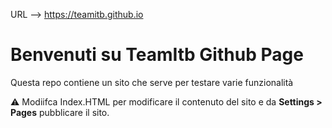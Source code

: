 URL --> https://teamitb.github.io

# Benvenuti su TeamItb Github Page

Questa repo contiene un sito che serve per testare varie funzionalità

⚠️ Modiifca Index.HTML per modificare il contenuto del sito e da **Settings > Pages** pubblicare il sito.
